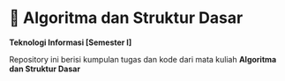 # 🧮 Algoritma dan Struktur Dasar
**Teknologi Informasi [Semester I]**

Repository ini berisi kumpulan tugas dan kode dari mata kuliah **Algoritma dan Struktur Dasar** 
